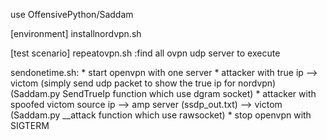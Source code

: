 use  OffensivePython/Saddam

[environment]
installnordvpn.sh

[test scenario]
repeatovpn.sh  :find all ovpn udp server to execute 

sendonetime.sh:
	* start openvpn with one server
	* attacker with true ip --> victom (simply send udp packet to show the true ip for nordvpn) (Saddam.py SendTrueIp function which use dgram socket)
	* attacker with spoofed victom source ip --> amp server (ssdp_out.txt) --> victom (Saddam.py __attack function which use rawsocket)
	* stop openvpn  with SIGTERM




